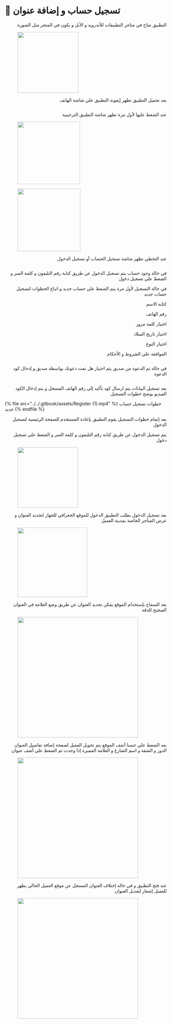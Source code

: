 # 📲 تسجيل حساب و إضافة عنوان

<p align="right">التطبيق متاح في متاجر التطبيقات للأندرويد و الأبل و يكون في المتجر مثل الصورة </p>

<figure><img src="../../.gitbook/assets/image (10).png" alt="" width="189"><figcaption></figcaption></figure>

<p align="right">بعد تحميل التطبيق تظهر إيقونة التطبيق علي شاشة الهاتف</p>

<figure><img src="../../.gitbook/assets/image (1) (1).png" alt=""><figcaption></figcaption></figure>

<p align="right">عند الضغط عليها لأول مرة تظهر شاشة التطبيق الترحيبية</p>

<figure><img src="../../.gitbook/assets/image (2) (1).png" alt="" width="194"><figcaption></figcaption></figure>

<figure><img src="../../.gitbook/assets/image (3) (1).png" alt="" width="195"><figcaption></figcaption></figure>

<p align="right">عند التخطي تظهر شاشة تسجيل الحساب أو تسجيل الدخول</p>

<figure><img src="../../.gitbook/assets/image (4) (1).png" alt=""><figcaption></figcaption></figure>

<p align="right">في حالة وجود حساب يتم تسجيل الدخول عن طريق كتابة رقم التليفون و كلمة السر و الضغط علي تسجيل دخول</p>

<p align="right">في حالة التسجيل لأول مرة يتم الضغط علي حساب جديد و اتباع الخطوات لتسجيل حساب جديد</p>

<p align="right">كتابة الاسم</p>

<p align="right">رقم الهاتف</p>

<p align="right">اختيار كلمة مرور</p>

<p align="right">اختيار تاريخ الميلاد</p>

<p align="right">اختيار النوع</p>

<p align="right">الموافقة علي الشروط و الأحكام</p>

<figure><img src="../../.gitbook/assets/image (5) (1).png" alt=""><figcaption></figcaption></figure>

<p align="right">في حالة تم الدعوة من صديق يتم اختيار هل تمت دعوتك بواسطة صديق و إدخال كود الدعوة </p>

<figure><img src="../../.gitbook/assets/image (6) (1).png" alt=""><figcaption></figcaption></figure>

<p align="right">بعد تسجيل البيانات يتم ارسال كود تأكيد إلي رقم الهاتف المسجل و يتم إدخال الكود الفيديو يوضح خطوات التسجيل</p>

{% file src="../../.gitbook/assets/Register (1).mp4" %}
خطوات تسجيل حساب جديد
{% endfile %}

<p align="right">بعد إتمام خطوات التسجيل يقوم التطبيق بإعادة المستخدم للصفحة الرئيسية لتسجيل الدخول</p>

<p align="right"> يتم تسجيل الدخول عن طريق كتابة رقم التليفون و كلمة السر و الضغط علي تسجيل دخول</p>

<figure><img src="../../.gitbook/assets/image (4) (1).png" alt="" width="188"><figcaption></figcaption></figure>

<p align="right">بعد تسجيل الدخول يطلب التطبيق الدخول للموقع الجغرافي للجهاز لتحديد العنوان و عرض المتاجر الخاصة بمدينة العميل</p>

<figure><img src="../../.gitbook/assets/image (7) (1).png" alt="" width="216"><figcaption></figcaption></figure>

<p align="right">بعد السماح بإستخدام الموقع يمكن تحديد العنوان عن طريق وضع العلامة في العنوان الصحيح للدقة</p>

<figure><img src="../../.gitbook/assets/Screenshot_٢٠٢٥٠٧٢٧-١٦٢٤١٩.png" alt="" width="375"><figcaption></figcaption></figure>

<p align="right">بعد الضغط علي حسنا أضف الموقع يتم تحويل العميل لصفحة إضافة تفاصيل العنوان الدور و الشقة و اسم الشارع و العلامة المميزة إذا وجدت ثم الضغط علي أضف عنوان</p>

<figure><img src="../../.gitbook/assets/Screenshot_٢٠٢٥٠٧٢٧-١٦٢٩٣٤.png" alt="" width="375"><figcaption></figcaption></figure>

<p align="right">عند فتح التطبيق و في حالة إختلاف العنوان المسجل عن موقع العميل الحالي يظهر للعميل إشعار لتعديل العنوان</p>

<figure><img src="../../.gitbook/assets/Screenshot_٢٠٢٥٠٧٢٨-٠٨٣١٢٧.png" alt="" width="375"><figcaption></figcaption></figure>

